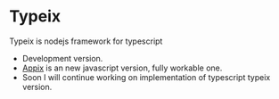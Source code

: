 # Typeix
Typeix is nodejs framework for typescript

* Development version.
* [Appix](https://github.com/igorzg/appix) is an new javascript version, fully workable one.
* Soon I will continue working on implementation of typescript typeix version.


